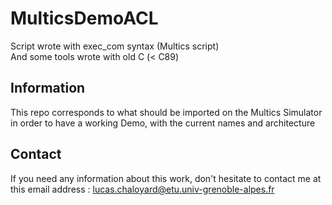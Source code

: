 # MulticsDemoACL
Script wrote with exec_com syntax (Multics script)   
And some tools wrote with old C (< C89)

## Information
This repo corresponds to what should be imported on the Multics Simulator in order to have a working Demo, with the current names and architecture   

## Contact
If you need any information about this work, don't hesitate to contact me at this email address : lucas.chaloyard@etu.univ-grenoble-alpes.fr
